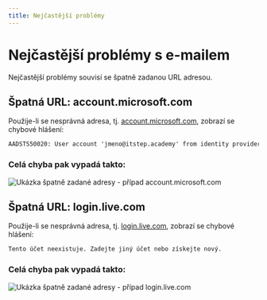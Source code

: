 ```yaml
---
title: Nejčastější problémy
---
```


# Nejčastější problémy s e-mailem

Nejčastější problémy souvisí se špatně zadanou URL adresou.

## Špatná URL: account.microsoft.com

Použije-li se nesprávná adresa, tj. [account.microsoft.com](https://account.microsoft.com/), zobrazí se chybové hlášení:

```txt
AADSTS50020: User account 'jmeno@itstep.academy' from identity provider 'https://sts.windows.net/1c2aa41e-5b92-4906-827e-0c10f9d73859/' does not exist in tenant 'Microsoft' and cannot access the application '71dada86-21db-493b-93e4-1a902601f30f'(OneRenderFramework [wsfed enabled]) in that tenant. The account needs to be added as an external user in the tenant first. Sign out and sign in again with a different Azure Active Directory user account.
```

### Celá chyba pak vypadá takto:

<picture>
  <source srcset="/included/email-wrong-link-account.avif" type="image/avif" />
  <source srcset="/included/email-wrong-link-account.webp" type="image/webp" />
  <img src="/included/email-wrong-link-account.jpg" alt="Ukázka špatně zadané adresy - případ account.microsoft.com" />
</picture>

## Špatná URL: login.live.com

Použije-li se nesprávná adresa, tj. [login.live.com](https://login.live.com/), zobrazí se chybové hlášení:

```txt
Tento účet neexistuje. Zadejte jiný účet nebo získejte nový.
```

### Celá chyba pak vypadá takto:

<picture>
  <source srcset="/included/email-wrong-link-live.avif" type="image/avif" />
  <source srcset="/included/email-wrong-link-live.webp" type="image/webp" />
  <img src="/included/email-wrong-link-live.png" alt="Ukázka špatně zadané adresy - případ login.live.com" />
</picture>
